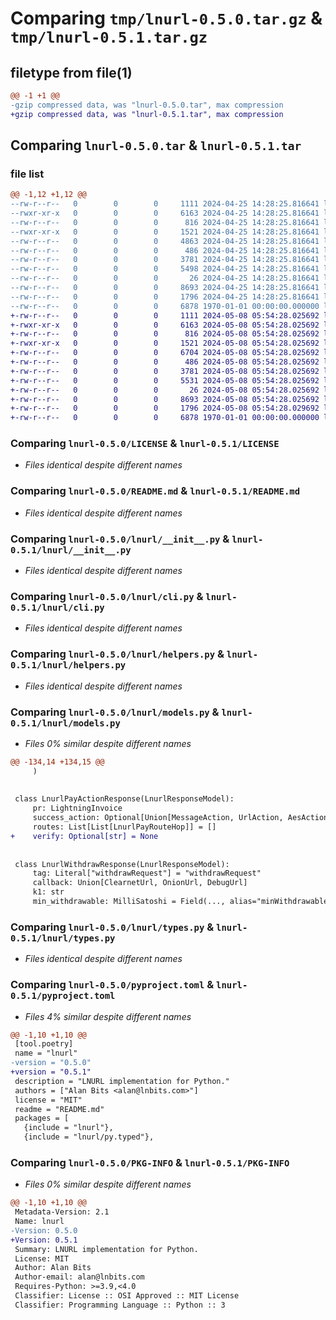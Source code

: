 # Comparing `tmp/lnurl-0.5.0.tar.gz` & `tmp/lnurl-0.5.1.tar.gz`

## filetype from file(1)

```diff
@@ -1 +1 @@
-gzip compressed data, was "lnurl-0.5.0.tar", max compression
+gzip compressed data, was "lnurl-0.5.1.tar", max compression
```

## Comparing `lnurl-0.5.0.tar` & `lnurl-0.5.1.tar`

### file list

```diff
@@ -1,12 +1,12 @@
--rw-r--r--   0        0        0     1111 2024-04-25 14:28:25.816641 lnurl-0.5.0/LICENSE
--rwxr-xr-x   0        0        0     6163 2024-04-25 14:28:25.816641 lnurl-0.5.0/README.md
--rw-r--r--   0        0        0      816 2024-04-25 14:28:25.816641 lnurl-0.5.0/lnurl/__init__.py
--rwxr-xr-x   0        0        0     1521 2024-04-25 14:28:25.816641 lnurl-0.5.0/lnurl/cli.py
--rw-r--r--   0        0        0     4863 2024-04-25 14:28:25.816641 lnurl-0.5.0/lnurl/core.py
--rw-r--r--   0        0        0      486 2024-04-25 14:28:25.816641 lnurl-0.5.0/lnurl/exceptions.py
--rw-r--r--   0        0        0     3781 2024-04-25 14:28:25.816641 lnurl-0.5.0/lnurl/helpers.py
--rw-r--r--   0        0        0     5498 2024-04-25 14:28:25.816641 lnurl-0.5.0/lnurl/models.py
--rw-r--r--   0        0        0       26 2024-04-25 14:28:25.816641 lnurl-0.5.0/lnurl/py.typed
--rw-r--r--   0        0        0     8693 2024-04-25 14:28:25.816641 lnurl-0.5.0/lnurl/types.py
--rw-r--r--   0        0        0     1796 2024-04-25 14:28:25.816641 lnurl-0.5.0/pyproject.toml
--rw-r--r--   0        0        0     6878 1970-01-01 00:00:00.000000 lnurl-0.5.0/PKG-INFO
+-rw-r--r--   0        0        0     1111 2024-05-08 05:54:28.025692 lnurl-0.5.1/LICENSE
+-rwxr-xr-x   0        0        0     6163 2024-05-08 05:54:28.025692 lnurl-0.5.1/README.md
+-rw-r--r--   0        0        0      816 2024-05-08 05:54:28.025692 lnurl-0.5.1/lnurl/__init__.py
+-rwxr-xr-x   0        0        0     1521 2024-05-08 05:54:28.025692 lnurl-0.5.1/lnurl/cli.py
+-rw-r--r--   0        0        0     6704 2024-05-08 05:54:28.025692 lnurl-0.5.1/lnurl/core.py
+-rw-r--r--   0        0        0      486 2024-05-08 05:54:28.025692 lnurl-0.5.1/lnurl/exceptions.py
+-rw-r--r--   0        0        0     3781 2024-05-08 05:54:28.025692 lnurl-0.5.1/lnurl/helpers.py
+-rw-r--r--   0        0        0     5531 2024-05-08 05:54:28.025692 lnurl-0.5.1/lnurl/models.py
+-rw-r--r--   0        0        0       26 2024-05-08 05:54:28.025692 lnurl-0.5.1/lnurl/py.typed
+-rw-r--r--   0        0        0     8693 2024-05-08 05:54:28.025692 lnurl-0.5.1/lnurl/types.py
+-rw-r--r--   0        0        0     1796 2024-05-08 05:54:28.029692 lnurl-0.5.1/pyproject.toml
+-rw-r--r--   0        0        0     6878 1970-01-01 00:00:00.000000 lnurl-0.5.1/PKG-INFO
```

### Comparing `lnurl-0.5.0/LICENSE` & `lnurl-0.5.1/LICENSE`

 * *Files identical despite different names*

### Comparing `lnurl-0.5.0/README.md` & `lnurl-0.5.1/README.md`

 * *Files identical despite different names*

### Comparing `lnurl-0.5.0/lnurl/__init__.py` & `lnurl-0.5.1/lnurl/__init__.py`

 * *Files identical despite different names*

### Comparing `lnurl-0.5.0/lnurl/cli.py` & `lnurl-0.5.1/lnurl/cli.py`

 * *Files identical despite different names*

### Comparing `lnurl-0.5.0/lnurl/helpers.py` & `lnurl-0.5.1/lnurl/helpers.py`

 * *Files identical despite different names*

### Comparing `lnurl-0.5.0/lnurl/models.py` & `lnurl-0.5.1/lnurl/models.py`

 * *Files 0% similar despite different names*

```diff
@@ -134,14 +134,15 @@
     )
 
 
 class LnurlPayActionResponse(LnurlResponseModel):
     pr: LightningInvoice
     success_action: Optional[Union[MessageAction, UrlAction, AesAction]] = Field(None, alias="successAction")
     routes: List[List[LnurlPayRouteHop]] = []
+    verify: Optional[str] = None
 
 
 class LnurlWithdrawResponse(LnurlResponseModel):
     tag: Literal["withdrawRequest"] = "withdrawRequest"
     callback: Union[ClearnetUrl, OnionUrl, DebugUrl]
     k1: str
     min_withdrawable: MilliSatoshi = Field(..., alias="minWithdrawable", gt=0)
```

### Comparing `lnurl-0.5.0/lnurl/types.py` & `lnurl-0.5.1/lnurl/types.py`

 * *Files identical despite different names*

### Comparing `lnurl-0.5.0/pyproject.toml` & `lnurl-0.5.1/pyproject.toml`

 * *Files 4% similar despite different names*

```diff
@@ -1,10 +1,10 @@
 [tool.poetry]
 name = "lnurl"
-version = "0.5.0"
+version = "0.5.1"
 description = "LNURL implementation for Python."
 authors = ["Alan Bits <alan@lnbits.com>"]
 license = "MIT"
 readme = "README.md"
 packages = [
   {include = "lnurl"},
   {include = "lnurl/py.typed"},
```

### Comparing `lnurl-0.5.0/PKG-INFO` & `lnurl-0.5.1/PKG-INFO`

 * *Files 0% similar despite different names*

```diff
@@ -1,10 +1,10 @@
 Metadata-Version: 2.1
 Name: lnurl
-Version: 0.5.0
+Version: 0.5.1
 Summary: LNURL implementation for Python.
 License: MIT
 Author: Alan Bits
 Author-email: alan@lnbits.com
 Requires-Python: >=3.9,<4.0
 Classifier: License :: OSI Approved :: MIT License
 Classifier: Programming Language :: Python :: 3
```

